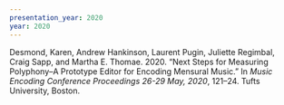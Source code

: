 ```yaml
---
presentation_year: 2020
year: 2020
---
```


Desmond, Karen, Andrew Hankinson, Laurent Pugin, Juliette Regimbal, Craig Sapp, and Martha E. Thomae. 2020. “Next Steps for Measuring Polyphony–A Prototype Editor for Encoding Mensural Music.” In <i>Music Encoding Conference Proceedings 26-29 May, 2020</i>, 121–24. Tufts University, Boston.